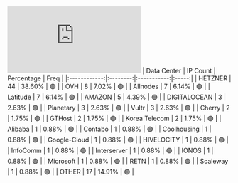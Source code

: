 ![Diagramm](https://github.com/111STAVR111/props/blob/main/Celestia/Mainnet/Decentralization/1/README.md)
| Data Center | IP Count | Percentage | Freq |
|:------------:|:--------:|:-----------:|:-----:|
| HETZNER | 44 | 38.60% | 🟢 |
| OVH | 8 | 7.02% | 🟢 |
| Allnodes | 7 | 6.14% | 🟢 |
| Latitude | 7 | 6.14% | 🟢 |
| AMAZON | 5 | 4.39% | 🟢 |
| DIGITALOCEAN | 3 | 2.63% | 🟢 |
| Planetary | 3 | 2.63% | 🟢 |
| Vultr | 3 | 2.63% | 🟢 |
| Cherry | 2 | 1.75% | 🟢 |
| GTHost | 2 | 1.75% | 🟢 |
| Korea Telecom | 2 | 1.75% | 🟢 |
| Alibaba | 1 | 0.88% | 🟢 |
| Contabo | 1 | 0.88% | 🟢 |
| Coolhousing | 1 | 0.88% | 🟢 |
| Google-Cloud | 1 | 0.88% | 🟢 |
| HIVELOCITY | 1 | 0.88% | 🟢 |
| InfoComm | 1 | 0.88% | 🟢 |
| Interserver | 1 | 0.88% | 🟢 |
| IONOS | 1 | 0.88% | 🟢 |
| Microsoft | 1 | 0.88% | 🟢 |
| RETN | 1 | 0.88% | 🟢 |
| Scaleway | 1 | 0.88% | 🟢 |
| OTHER | 17 | 14.91% | 🟢 |